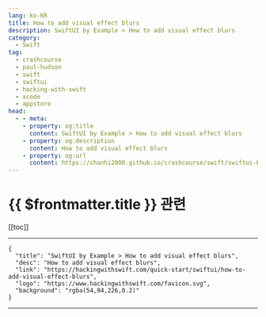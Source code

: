 ```yaml
---
lang: ko-KR
title: How to add visual effect blurs
description: SwiftUI by Example > How to add visual effect blurs
category:
  - Swift
tag: 
  - crashcourse
  - paul-hudson
  - swift
  - swiftui
  - hacking-with-swift
  - xcode
  - appstore
head:
  - - meta:
    - property: og:title
      content: SwiftUI by Example > How to add visual effect blurs
    - property: og:description
      content: How to add visual effect blurs
    - property: og:url
      content: https://chanhi2000.github.io/crashcourse/swift/swiftui-by-example/17-drawing/how-to-add-visual-effect-blurs.html
---
```


# {{ $frontmatter.title }} 관련

[[toc]]

---

```component VPCard
{
  "title": "SwiftUI by Example > How to add visual effect blurs",
  "desc": "How to add visual effect blurs",
  "link": "https://hackingwithswift.com/quick-start/swiftui/how-to-add-visual-effect-blurs",
  "logo": "https://www.hackingwithswift.com/favicon.svg",
  "background": "rgba(54,94,226,0.2)"
}
```

---

<TagLinks />